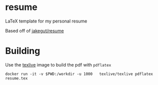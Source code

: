 # resume
LaTeX template for my personal resume

Based off of [jakegut/resume](https://github.com/jakegut/resume/)

# Building
Use the [texlive](https://hub.docker.com/r/texlive/texlive) image to build the pdf with `pdflatex`

```
docker run -it -v $PWD:/workdir -u 1000   texlive/texlive pdflatex resume.tex
```
